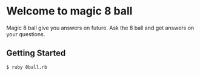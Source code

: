 # Welcome to magic 8 ball
Magic 8 ball give you answers on future. Ask the 8 ball and get answers on your questions.

## Getting Started
    $ ruby 8ball.rb
